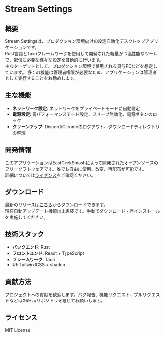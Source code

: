 # Stream Settings

## 概要

Stream Settingsは、プロダクション環境向けの設定自動化デスクトップアプリケーションです。  
Rust言語とTauriフレームワークを使用して開発された軽量かつ高性能なツールで、配信に必要な様々な設定を自動的に行います。  
主なターゲットとして、プロダクション環境で使用される貸与PCなどを想定しています。
多くの機能は管理者権限が必要なため、アプリケーションは管理者として実行することをお勧めします。

## 主な機能

- **ネットワーク設定**: ネットワークをプライベートモードに自動設定
- **電源設定**: 高パフォーマンスモード設定、スリープ無効化、電源ボタンのロック
- **クリーンアップ**: Discord/Chromeのログアウト、ダウンロードディレクトリの整理

## 開発情報

このアプリケーションはEastGeekSmashによって開発されたオープンソースのフリーソフトウェアです。誰でも自由に使用、改変、再配布が可能です。  
詳細については[ライセンス](./LICENSE)をご確認ください。

## ダウンロード

最新のリリースは[こちら](https://github.com/eastgeeksmash/stream-settings/releases)からダウンロードできます。  
現在自動アップデート機能は未実装です。手動でダウンロード・再インストールを実施してください。

## 技術スタック

- **バックエンド**: Rust
- **フロントエンド**: React + TypeScript
- **フレームワーク**: Tauri
- **UI**: TailwindCSS + shadcn

## 貢献方法

プロジェクトへの貢献を歓迎します。バグ報告、機能リクエスト、プルリクエストなどはGitHubリポジトリを通じてお願いします。

## ライセンス

MIT License
